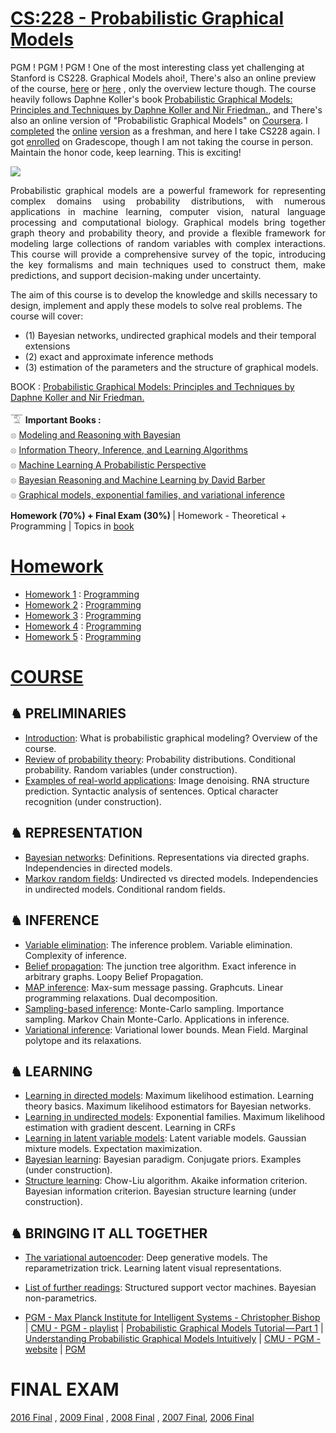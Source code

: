 # [CS:228 - Probabilistic Graphical Models](https://cs.stanford.edu/~ermon/cs228/index.html)

PGM ! PGM ! PGM ! One of the most interesting class yet challenging at Stanford is CS228. Graphical Models ahoi!, There's also an online preview of the course, [here](http://scpd.stanford.edu/search/publicCourseSearchDetails.do?method=load&courseId=11761) or [here](https://mvideos.stanford.edu/Previews) , only  the overview lecture though. The course heavily follows Daphne Koller's book [Probabilistic Graphical Models: Principles and Techniques by Daphne Koller and Nir Friedman.](https://github.com/SKKSaikia/CS228_PGM/blob/master/Probabilistic%20Graphical%20Models%20-%20Principles%20and%20Techniques.pdf), and There's also an online version of "Probabilistic Graphical Models" on [Coursera](https://www.coursera.org/specializations/probabilistic-graphical-models). I [completed](https://www.coursera.org/account/accomplishments/specialization/R63SHPRXHBC8) the [online](https://github.com/liang456/Stanford-Probabilistic-Graphical-Models-Coursera) [version](https://github.com/kuo000/stanford-pgm) as a freshman, and here I take CS228 again. I got [enrolled](https://github.com/SKKSaikia/CS228_PGM/blob/master/gradescope.PNG) on Gradescope, though I am not taking the course in person. Maintain the honor code, keep learning. This is exciting!

<img src="https://github.com/SKKSaikia/CS228_PGM/blob/master/cs228.PNG">

<p align="justify"> Probabilistic graphical models are a powerful framework for representing complex domains using probability distributions, with numerous applications in machine learning, computer vision, natural language processing and computational biology. Graphical models bring together graph theory and probability theory, and provide a flexible framework for modeling large collections of random variables with complex interactions. This course will provide a comprehensive survey of the topic, introducing the key formalisms and main techniques used to construct them, make predictions, and support decision-making under uncertainty.</p>

The aim of this course is to develop the knowledge and skills necessary to design, implement and apply these models to solve real problems. The course will cover: 
- (1) Bayesian networks, undirected graphical models and their temporal extensions
- (2) exact and approximate inference methods
- (3) estimation of the parameters and the structure of graphical models.

BOOK : [Probabilistic Graphical Models: Principles and Techniques by Daphne Koller and Nir Friedman.](https://github.com/SKKSaikia/CS228_PGM/blob/master/Probabilistic%20Graphical%20Models%20-%20Principles%20and%20Techniques.pdf)

𓄆 <b>Important Books : </b><br/>
𓊖 [Modeling and Reasoning with Bayesian](https://github.com/SKKSaikia/CS228_PGM/blob/master/Modeling%20and%20Reasoning%20with%20Bayesian.pdf) <br/>
𓊖 [Information Theory, Inference, and Learning Algorithms](https://github.com/SKKSaikia/CS228_PGM/blob/master/books/Information%20Theory%2C%20Inference%2C%20and%20Learning%20Algorithms%20by%20David%20J.%20C.%20Mackay.pdf) <br/>
𓊖 [Machine Learning A Probabilistic Perspective](https://doc.lagout.org/science/Artificial%20Intelligence/Machine%20learning/Machine%20Learning_%20A%20Probabilistic%20Perspective%20%5BMurphy%202012-08-24%5D.pdf) <br/>
𓊖 [Bayesian Reasoning and Machine Learning by David Barber](https://github.com/SKKSaikia/CS228_PGM/blob/master/books/Bayesian%20Reasoning%20and%20Machine%20Learning%20by%20David%20Barber.pdf) <br/>
𓊖 [Graphical models, exponential families, and variational inference](https://github.com/SKKSaikia/CS228_PGM/blob/master/Graphical%20models%2C%20exponential%20families%2C%20and%20variational%20inference%20by%20Martin%20J.%20Wainwright%20and%20Michael%20I.%20Jordan.pdf) <br/>

<b> Homework (70%) + Final Exam (30%) </b>| Homework - Theoretical + Programming | Topics in [book](https://github.com/SKKSaikia/CS228_PGM/blob/master/book.PNG)

# [Homework](https://github.com/SKKSaikia/CS228_PGM/tree/master/hw)

- [Homework 1](https://github.com/SKKSaikia/CS228_PGM/blob/master/hw/hw1.pdf) : [Programming](https://github.com/SKKSaikia/CS228_PGM/tree/master/hw/hw1)
- [Homework 2](https://github.com/SKKSaikia/CS228_PGM/blob/master/hw/hw2.pdf) : [Programming](https://github.com/SKKSaikia/CS228_PGM/tree/master/hw/hw2)
- [Homework 3](https://github.com/SKKSaikia/CS228_PGM/blob/master/hw/hw3.pdf) : [Programming](https://github.com/SKKSaikia/CS228_PGM/tree/master/hw/hw3)
- [Homework 4](https://github.com/SKKSaikia/CS228_PGM/blob/master/hw/hw4.pdf) : [Programming](https://github.com/SKKSaikia/CS228_PGM/tree/master/hw/hw4)
- [Homework 5]() : [Programming](https://github.com/SKKSaikia/CS228_PGM/tree/master/hw/hw5)

# [COURSE](https://ermongroup.github.io/cs228-notes/)

<h2><b> ♞ PRELIMINARIES </b></h2>

- [Introduction](https://ermongroup.github.io/cs228-notes/preliminaries/introduction/): What is probabilistic graphical modeling? Overview of the course. <br/>
- [Review of probability theory](https://ermongroup.github.io/cs228-notes/preliminaries/probabilityreview/): Probability distributions. Conditional probability. Random variables (under construction). <br/>
- [Examples of real-world applications](https://ermongroup.github.io/cs228-notes/preliminaries/applications/): Image denoising. RNA structure prediction. Syntactic analysis of sentences. Optical character recognition (under construction). <br/>

<h2><b> ♞ REPRESENTATION </b></h2>

- [Bayesian networks](https://ermongroup.github.io/cs228-notes/representation/directed/): Definitions. Representations via directed graphs. Independencies in directed models. <br/>
- [Markov random fields](https://ermongroup.github.io/cs228-notes/representation/undirected/): Undirected vs directed models. Independencies in undirected models. Conditional random fields. <br/>

<h2><b> ♞ INFERENCE </b></h2>

- [Variable elimination](https://ermongroup.github.io/cs228-notes/inference/ve/): The inference problem. Variable elimination. Complexity of inference. <br/>
- [Belief propagation](https://ermongroup.github.io/cs228-notes/inference/jt/): The junction tree algorithm. Exact inference in arbitrary graphs. Loopy Belief Propagation. <br/>
- [MAP inference](https://ermongroup.github.io/cs228-notes/inference/map/): Max-sum message passing. Graphcuts. Linear programming relaxations. Dual decomposition. <br/>
- [Sampling-based inference](https://ermongroup.github.io/cs228-notes/inference/sampling/): Monte-Carlo sampling. Importance sampling. Markov Chain Monte-Carlo. Applications in inference. <br/>
- [Variational inference](https://ermongroup.github.io/cs228-notes/inference/variational/): Variational lower bounds. Mean Field. Marginal polytope and its relaxations. <br/>

<h2><b> ♞ LEARNING </b></h2>

- [Learning in directed models](https://ermongroup.github.io/cs228-notes/learning/directed/): Maximum likelihood estimation. Learning theory basics. Maximum likelihood estimators for Bayesian networks. <br/>
- [Learning in undirected models](https://ermongroup.github.io/cs228-notes/learning/undirected/): Exponential families. Maximum likelihood estimation with gradient descent. Learning in CRFs <br/>
- [Learning in latent variable models](https://ermongroup.github.io/cs228-notes/learning/latent/): Latent variable models. Gaussian mixture models. Expectation maximization. <br/>
- [Bayesian learning](https://ermongroup.github.io/cs228-notes/learning/bayesianlearning/): Bayesian paradigm. Conjugate priors. Examples (under construction). <br/>
- [Structure learning](https://ermongroup.github.io/cs228-notes/learning/structLearn/): Chow-Liu algorithm. Akaike information criterion. Bayesian information criterion. Bayesian structure learning (under construction). <br/>

<h2><b> ♞ BRINGING IT ALL TOGETHER </b></h2>

- [The variational autoencoder](https://ermongroup.github.io/cs228-notes/extras/vae/): Deep generative models. The reparametrization trick. Learning latent visual representations. <br/>
- [List of further readings](https://ermongroup.github.io/cs228-notes/extras/readings/): Structured support vector machines. Bayesian non-parametrics. <br/>

- [PGM - Max Planck Institute for Intelligent Systems - Christopher Bishop](https://www.youtube.com/watch?v=ju1Grt2hdko&list=PLL0GjJzXhAWTRiW_ynFswMaiLSa0hjCZ3) | [CMU - PGM - playlist](https://www.youtube.com/watch?v=lcVJ_zsynMc&list=PLI3nIOD-p5aoXrOzTd1P6CcLavu9rNtC-) | [Probabilistic Graphical Models Tutorial — Part 1](https://blog.statsbot.co/probabilistic-graphical-models-tutorial-and-solutions-e4f1d72af189) | [Understanding Probabilistic Graphical Models Intuitively](https://medium.com/@neerajsharma_28983/intuitive-guide-to-probability-graphical-models-be81150da7a) | [CMU - PGM - website](http://www.cs.cmu.edu/~epxing/Class/10708-14/lecture.html) | [PGM](https://cedar.buffalo.edu/~srihari/CSE674/)

# FINAL EXAM

[2016 Final](https://github.com/SKKSaikia/CS228_PGM/blob/master/exam/final16_with_sols.pdf) , [2009 Final](https://github.com/SKKSaikia/CS228_PGM/blob/master/exam/CS228%20WINTER%202009%20FINAL%20SOLUTION%20(1)%20Using%20...%20-%20Stanford%20AI%20Lab.pdf) , [2008 Final](https://github.com/SKKSaikia/CS228_PGM/blob/master/exam/final-08.pdf) , [2007 Final](https://github.com/SKKSaikia/CS228_PGM/blob/master/exam/final040407.pdf), [2006 Final](https://github.com/SKKSaikia/CS228_PGM/blob/master/exam/final-06.pdf) 
